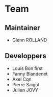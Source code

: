 # Team 

## Maintainer 

- Glenn ROLLAND

## Developpers

- Louis Bon first
- Fanny Blandenet
- Axel Cqn
- Pierre Saigot
- Julien JOVY
